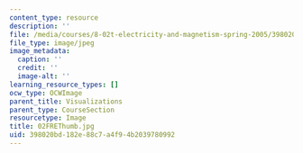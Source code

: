 ```yaml
---
content_type: resource
description: ''
file: /media/courses/8-02t-electricity-and-magnetism-spring-2005/398020bd182e88c7a4f94b2039780992_02FREThumb.jpg
file_type: image/jpeg
image_metadata:
  caption: ''
  credit: ''
  image-alt: ''
learning_resource_types: []
ocw_type: OCWImage
parent_title: Visualizations
parent_type: CourseSection
resourcetype: Image
title: 02FREThumb.jpg
uid: 398020bd-182e-88c7-a4f9-4b2039780992
---
```

